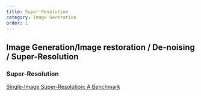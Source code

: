 ```yaml
---
title: Super Resolution
category: Image Gereration
order: 1
---
```


## Image Generation/Image restoration / De-noising / Super-Resolution


### Super-Resolution

[Single-Image Super-Resolution: A Benchmark](https://directory.ucmerced.edu/)
